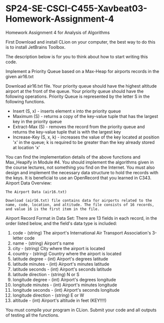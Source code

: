 # SP24-SE-CSCI-C455-Xavbeat03-Homework-Assignment-4
Homework Assignment 4 for Analysis of Algorithms

First Download and install CLion on your computer, the best way to do this is to install JetBrains Toolbox. 

The description below is for you to think about how to start writing this code.

Implement a Priority Queue based on a Max-Heap for airports records in the given air16.txt

Download air16.txt file. Your priority queue should have the highest altitude airport at the front of the queue. Your priority queue should have the following operations. Priority Queue is represented by the letter S in the following functions.

* Insert (S, x) - inserts element x into the priority queue
* Maximum (S) - returns a copy of the key-value tuple that has the largest key in the priority queue
* Extract-Max (S) - removes the record from the priority queue and returns the key-value tuple that is with the largest key
* Increase-Key (S, x, k) - increases the value of the key located at position 'x' in the queue; k is required to be greater than the key already stored at location 'x'

You can find the implementation details of the above functions and Max_Heapify in Module #4. You should implement the algorithms given in the course lectures, not something you find on the Internet.  You must also design and implement the necessary data structure to hold the records with the keys. It is beneficial to use an OpenRecord that you learned in C343.  
Airport Data Overview:

    The Airport Data (air16.txt) 

    Download (air16.txt) file contains data for airports related to the name, code, location, and altitude. The file consists of 16 records, and value 16 is the first item in the file.

Airport Record Format in Data Set:
There are 13 fields in each record, in the order listed below, and the field's data type is included:

1. code - (string) The airport's International Air Transport Association's 3-letter code
2. name - (string) Airport's name 
3. city - (string) City where the airport is located 
4. country - (string) Country where the airport is located 
5. latitude degree - (int) Airport's degrees latitude 
6. latitude minutes - (int) Airport's minutes latitude 
7. latitude seconds - (int) Airport's seconds latitude 
8. latitude direction - (string) N or S 
9. longitude degree - (int) Airport's degrees longitude 
10. longitude minutes - (int) Airport's minutes longitude 
11. longitude seconds - (int) Airport's seconds longitude 
12. longitude direction - (string) E or W 
13. altitude - (int) Airport's altitude in feet (KEY!!!!)

You must compile your program in CLion. Submit your code and all outputs of testing all the functions. 